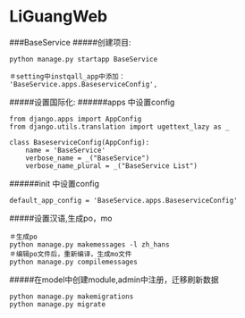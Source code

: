 # LiGuangWeb
###BaseService
#####创建项目:

```
python manage.py startapp BaseService

＃setting中instqall_app中添加：
'BaseService.apps.BaseserviceConfig',
```
#####设置国际化:
######apps 中设置config

```
from django.apps import AppConfig
from django.utils.translation import ugettext_lazy as _

class BaseserviceConfig(AppConfig):
    name = 'BaseService'
    verbose_name = _("BaseService")
    verbose_name_plural = _("BaseService List")
```

######init 中设置config

```
default_app_config = 'BaseService.apps.BaseserviceConfig'
```

#####设置汉语,生成po，mo

```
＃生成po
python manage.py makemessages -l zh_hans
＃编辑po文件后，重新编译，生成mo文件
python manage.py compilemessages
```

#####在model中创建module,admin中注册，迁移刷新数据 
```
python manage.py makemigrations
python manage.py migrate
```